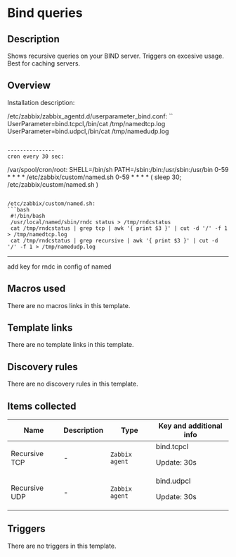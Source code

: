 # Bind queries

## Description

Shows recursive queries on your BIND server. Triggers on excesive usage. Best for caching servers.

## Overview

Installation description:

/etc/zabbix/zabbix_agentd.d/userparameter_bind.conf:
``
UserParameter=bind.tcpcl,/bin/cat /tmp/namedtcp.log
UserParameter=bind.udpcl,/bin/cat /tmp/namedudp.log
```

---------------
cron every 30 sec:

```
/var/spool/cron/root: SHELL=/bin/sh PATH=/sbin:/bin:/usr/sbin:/usr/bin
0-59 * * * * /etc/zabbix/custom/named.sh
0-59 * * * * ( sleep 30; /etc/zabbix/custom/named.sh )
```

/etc/zabbix/custom/named.sh:
```bash
 #!/bin/bash
 /usr/local/named/sbin/rndc status > /tmp/rndcstatus
 cat /tmp/rndcstatus | grep tcp | awk '{ print $3 }' | cut -d '/' -f 1 > /tmp/namedtcp.log
 cat /tmp/rndcstatus | grep recursive | awk '{ print $3 }' | cut -d '/' -f 1 > /tmp/namedudp.log
```
----------------------------- 

add key for rndc in config of named

## Macros used

There are no macros links in this template.

## Template links

There are no template links in this template.

## Discovery rules

There are no discovery rules in this template.

## Items collected

|Name|Description|Type|Key and additional info|
|----|-----------|----|----|
|Recursive TCP|<p>-</p>|`Zabbix agent`|bind.tcpcl<p>Update: 30s</p>|
|Recursive UDP|<p>-</p>|`Zabbix agent`|bind.udpcl<p>Update: 30s</p>|


## Triggers

There are no triggers in this template.

